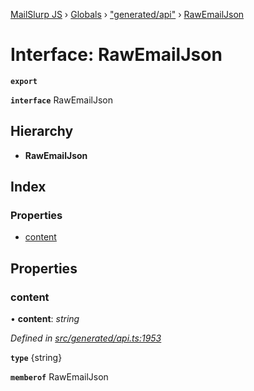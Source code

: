 [MailSlurp JS](../README.md) › [Globals](../globals.md) › ["generated/api"](../modules/_generated_api_.md) › [RawEmailJson](_generated_api_.rawemailjson.md)

# Interface: RawEmailJson

**`export`** 

**`interface`** RawEmailJson

## Hierarchy

* **RawEmailJson**

## Index

### Properties

* [content](_generated_api_.rawemailjson.md#content)

## Properties

###  content

• **content**: *string*

*Defined in [src/generated/api.ts:1953](https://github.com/mailslurp/mailslurp-client-ts-js/blob/7141c32/src/generated/api.ts#L1953)*

**`type`** {string}

**`memberof`** RawEmailJson
